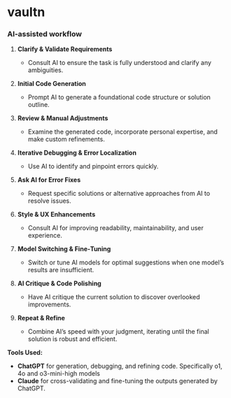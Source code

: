 # vaultn

### AI‑assisted workflow

1. **Clarify & Validate Requirements**  
   - Consult AI to ensure the task is fully understood and clarify any ambiguities.

2. **Initial Code Generation**  
   - Prompt AI to generate a foundational code structure or solution outline.

3. **Review & Manual Adjustments**  
   - Examine the generated code, incorporate personal expertise, and make custom refinements.

4. **Iterative Debugging & Error Localization**  
   - Use AI to identify and pinpoint errors quickly.

5. **Ask AI for Error Fixes**  
   - Request specific solutions or alternative approaches from AI to resolve issues.

6. **Style & UX Enhancements**  
   - Consult AI for improving readability, maintainability, and user experience.

7. **Model Switching & Fine‑Tuning**  
   - Switch or tune AI models for optimal suggestions when one model’s results are insufficient.

8. **AI Critique & Code Polishing**  
   - Have AI critique the current solution to discover overlooked improvements.

9. **Repeat & Refine**  
   - Combine AI’s speed with your judgment, iterating until the final solution is robust and efficient.

**Tools Used:**
- **ChatGPT** for generation, debugging, and refining code. Specifically o1, 4o and o3-mini-high models
- **Claude** for cross-validating and fine-tuning the outputs generated by ChatGPT.